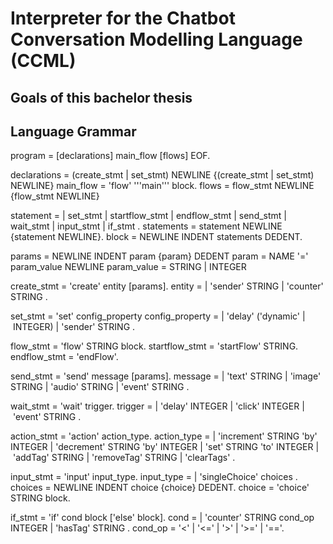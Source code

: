# Interpreter for the Chatbot Conversation Modelling Language (CCML) 

## Goals of this bachelor thesis

## Language Grammar

program = [declarations] main_flow [flows] EOF.

declarations = (create_stmt | set_stmt) NEWLINE {(create_stmt | set_stmt) NEWLINE}
main_flow = 'flow' '\''main'\'' block.
flows = flow_stmt NEWLINE {flow_stmt NEWLINE}

statement =
    | set_stmt
    | startflow_stmt
    | endflow_stmt
    | send_stmt
    | wait_stmt
    | input_stmt
    | if_stmt
    .
statements = statement NEWLINE {statement NEWLINE}.
block = NEWLINE INDENT statements DEDENT.

params = NEWLINE INDENT param {param} DEDENT
param = NAME '=' param_value NEWLINE
param_value = STRING | INTEGER

create_stmt = 'create' entity [params].
entity =
    | 'sender' STRING
    | 'counter' STRING
    .

set_stmt = 'set' config_property
config_property =
    | 'delay' ('dynamic' | INTEGER)
    | 'sender' STRING
    .

flow_stmt = 'flow' STRING block.
startflow_stmt = 'startFlow' STRING.
endflow_stmt = 'endFlow'.

send_stmt = 'send' message [params].
message =
    | 'text' STRING
    | 'image' STRING
    | 'audio' STRING
    | 'event' STRING
    .

wait_stmt = 'wait' trigger.
trigger =
    | 'delay' INTEGER
    | 'click' INTEGER
    | 'event' STRING
    .

action_stmt = 'action' action_type.
action_type =
    | 'increment' STRING 'by' INTEGER
    | 'decrement' STRING 'by' INTEGER
    | 'set' STRING 'to' INTEGER
    | 'addTag' STRING
    | 'removeTag' STRING
    | 'clearTags'
    .

input_stmt = 'input' input_type.
input_type =
    | 'singleChoice' choices
    .
choices = NEWLINE INDENT choice {choice} DEDENT.
choice = 'choice' STRING block.

if_stmt = 'if' cond block ['else' block].
cond =
    | 'counter' STRING cond_op INTEGER
    | 'hasTag' STRING
    .
cond_op = '<' | '<=' | '>' | '>=' | '=='.

